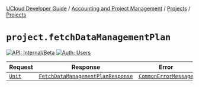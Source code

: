 [UCloud Developer Guide](/docs/developer-guide/README.md) / [Accounting and Project Management](/docs/developer-guide/accounting-and-projects/README.md) / [Projects](/docs/developer-guide/accounting-and-projects/projects/README.md) / [Projects](/docs/developer-guide/accounting-and-projects/projects/projects.md)

# `project.fetchDataManagementPlan`

[![API: Internal/Beta](https://img.shields.io/static/v1?label=API&message=Internal/Beta&color=red&style=flat-square)](/docs/developer-guide/core/api-conventions.md)
[![Auth: Users](https://img.shields.io/static/v1?label=Auth&message=Users&color=informational&style=flat-square)](/docs/developer-guide/core/types.md#role)



| Request | Response | Error |
|---------|----------|-------|
|<code><a href='https://kotlinlang.org/api/latest/jvm/stdlib/kotlin/-unit/'>Unit</a></code>|<code><a href='#fetchdatamanagementplanresponse'>FetchDataManagementPlanResponse</a></code>|<code><a href='/docs/reference/dk.sdu.cloud.CommonErrorMessage.md'>CommonErrorMessage</a></code>|



